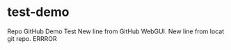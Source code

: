 # test-demo
Repo GitHub Demo Test
New line from GitHub WebGUI. 
New line from locat git repo. 
ERRROR